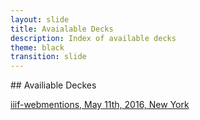 ```yaml
---
layout: slide
title: Avaialable Decks
description: Index of available decks
theme: black
transition: slide
---
```


<section data-markdown>
## Availiable Deckes

[iiif-webmentions, May 11th, 2016, New York](2016-05-11-iiif-webmentions) 

</section>